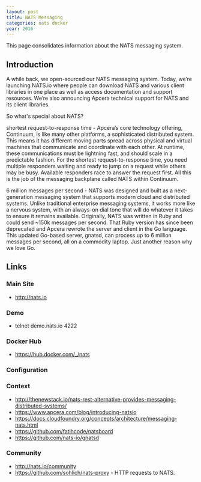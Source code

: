 ```yaml
---
layout: post
title: NATS Messaging
categories: nats docker
year: 2016
---
```


This page consolidates information about the NATS messaging system.

## Introduction

A while back, we open-sourced our NATS messaging system. Today, we’re launching NATS.io where people can download NATS and various client libraries in one place as well as access documentation and support resources. We’re also announcing Apcera technical support for NATS and its client libraries.

So what's special about NATS?

shortest request-to-response time - Apcera’s core technology offering, Continuum, is like many other platforms, a sophisticated distributed system. This means it has different moving parts spread across physical and virtual machines that communicate and coordinate with each other. At runtime, these communications must be lightning fast, and should scale in a predictable fashion. For the shortest request-to-response time, you need multiple responders waiting and ready to jump on a request while others may be busy. Available responders race to answer the request first. All this is the job of the messaging backplane called NATS within Continuum.

6 million messages per second - NATS was designed and built as a next-generation messaging system that supports modern cloud and distributed systems. Unlike traditional enterprise messaging systems, it works more like a nervous system, with an always-on dial tone that will do whatever it takes to ensure it remains available. Originally, NATS was written in Ruby and could send ~150k messages per second. That Ruby version has since been deprecated and Apcera rewrote the server and client in the Go language. This updated Go-based server, gnatsd, can process up to 6 million messages per second, all on a commodity laptop. Just another reason why we love Go.

## Links


### Main Site

* http://nats.io

### Demo

* telnet demo.nats.io 4222

### Docker Hub

* https://hub.docker.com/_/nats

### Configuration


### Context

* http://thenewstack.io/nats-rest-alternative-provides-messaging-distributed-systems/
* https://www.apcera.com/blog/introducing-natsio
* https://docs.cloudfoundry.org/concepts/architecture/messaging-nats.html
* https://github.com/fatihcode/natsboard
* https://github.com/nats-io/gnatsd


### Community

* http://nats.io/community
* https://github.com/sohlich/nats-proxy - HTTP requests to NATS.

